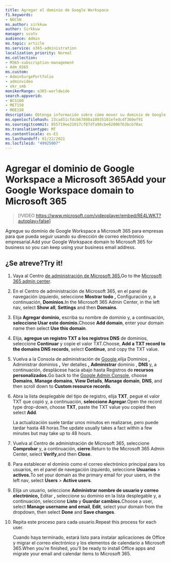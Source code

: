 ```yaml
---
title: Agregar el dominio de Google Workspace
f1.keywords:
- NOCSH
ms.author: sirkkuw
author: Sirkkuw
manager: scotv
audience: Admin
ms.topic: article
ms.service: o365-administration
localization_priority: Normal
ms.collection:
- M365-subscription-management
- Adm_O365
ms.custom:
- AdminSurgePortfolio
- adminvideo
- okr_smb
monikerRange: o365-worldwide
search.appverid:
- BCS160
- MET150
- MOE150
description: Obtenga información sobre cómo mover su dominio de Google Workspace a Microsoft 365 para empresas.
ms.openlocfilehash: 23ca451cfdcb67898a10935101efedcdf360ef91
ms.sourcegitcommit: 855719ee21017cf87dfa98cbe62806763bcb78ac
ms.translationtype: MT
ms.contentlocale: es-ES
ms.lasthandoff: 01/22/2021
ms.locfileid: "49925007"
---
```

# <a name="add-your-google-workspace-domain-to-microsoft-365"></a><span data-ttu-id="1e04b-103">Agregar el dominio de Google Workspace a Microsoft 365</span><span class="sxs-lookup"><span data-stu-id="1e04b-103">Add your Google Workspace domain to Microsoft 365</span></span>

> [!VIDEO https://www.microsoft.com/videoplayer/embed/RE4LWKT?autoplay=false]

<span data-ttu-id="1e04b-104">Agregue su dominio de Google Workspace a Microsoft 365 para empresas para que pueda seguir usando su dirección de correo electrónico empresarial.</span><span class="sxs-lookup"><span data-stu-id="1e04b-104">Add your Google Workspace domain to Microsoft 365 for business so you can keep using your business email address.</span></span>

## <a name="try-it"></a><span data-ttu-id="1e04b-105">¿Se atreve?</span><span class="sxs-lookup"><span data-stu-id="1e04b-105">Try it!</span></span>

1. <span data-ttu-id="1e04b-106">Vaya al Centro [de administración de Microsoft 365.](https://admin.microsoft.com)</span><span class="sxs-lookup"><span data-stu-id="1e04b-106">Go to the [Microsoft 365 admin center](https://admin.microsoft.com).</span></span>
1. <span data-ttu-id="1e04b-107">En el Centro de administración de Microsoft 365, en el panel de navegación izquierdo, seleccione **Mostrar todo** **,** Configuración y, a continuación, **Dominios.**</span><span class="sxs-lookup"><span data-stu-id="1e04b-107">In the Microsoft 365 Admin Center, in the left nav, select **Show all**, **Settings** and then **Domains**.</span></span>
1. <span data-ttu-id="1e04b-108">Elija **Agregar dominio,** escriba su nombre de dominio y, a continuación, **seleccione Usar este dominio.**</span><span class="sxs-lookup"><span data-stu-id="1e04b-108">Choose **Add domain**, enter your domain name then select **Use this domain**.</span></span> 
1. <span data-ttu-id="1e04b-109">Elija, **agregue un registro TXT a los registros DNS** de dominios, seleccione **Continuar** y copie el valor TXT.</span><span class="sxs-lookup"><span data-stu-id="1e04b-109">Choose, **Add a TXT record to the domains DNS records**, select **Continue**, and copy the TXT value.</span></span> 
1. <span data-ttu-id="1e04b-110">Vuelva a la Consola de administración de [Google,](https://admin.google.com)elija Dominios **,** Administrar dominios **,** Ver detalles **,** **Administrar** dominio , **DNS** y, a continuación, desplácese hacia abajo hasta Registros de **recursos personalizados.**</span><span class="sxs-lookup"><span data-stu-id="1e04b-110">Go back to the [Google Admin Console](https://admin.google.com), choose **Domains**, **Manage domains**, **View Details**, **Manage domain**, **DNS**, and  then scroll down to **Custom resource records**.</span></span> 
1. <span data-ttu-id="1e04b-111">Abra la lista desplegable del tipo de registro, elija **TXT**, pegue el valor TXT que copió y, a continuación, **seleccione Agregar**.</span><span class="sxs-lookup"><span data-stu-id="1e04b-111">Open the record type drop-down, choose **TXT**, paste the TXT value you copied then select **Add**.</span></span> 

    <span data-ttu-id="1e04b-112">La actualización suele tardar unos minutos en realizarse, pero puede tardar hasta 48 horas.</span><span class="sxs-lookup"><span data-stu-id="1e04b-112">The update usually takes a fact within a few minutes but may take up to 48 hours.</span></span> 
1. <span data-ttu-id="1e04b-113">Vuelva al Centro de administración de Microsoft 365, seleccione **Comprobar** y, a continuación, **cierre**.</span><span class="sxs-lookup"><span data-stu-id="1e04b-113">Return to the Microsoft 365 Admin Center, select **Verify**,and then **Close**.</span></span> 
1. <span data-ttu-id="1e04b-114">Para establecer el dominio como el correo electrónico principal para los usuarios, en el panel de navegación izquierdo, seleccione **Usuarios**  >  **activos.**</span><span class="sxs-lookup"><span data-stu-id="1e04b-114">To set your domain as the primary email for your users, in the left nav, select **Users** > **Active users**.</span></span> 
1. <span data-ttu-id="1e04b-115">Elija un usuario, seleccione **Administrar nombre de usuario y correo electrónico,** Editar **,** seleccione su dominio en la lista desplegable y, a continuación, seleccione **Listo** y **Guardar cambios.**</span><span class="sxs-lookup"><span data-stu-id="1e04b-115">Choose a user, select **Manage username and email**, **Edit**, select your domain from the dropdown, then select **Done** and **Save changes**.</span></span> 
1. <span data-ttu-id="1e04b-116">Repita este proceso para cada usuario.</span><span class="sxs-lookup"><span data-stu-id="1e04b-116">Repeat this process for each user.</span></span> 

    <span data-ttu-id="1e04b-117">Cuando haya terminado, estará listo para instalar aplicaciones de Office y migrar el correo electrónico y los elementos de calendario a Microsoft 365.</span><span class="sxs-lookup"><span data-stu-id="1e04b-117">When you're finished, you'll be ready to install Office apps and migrate your email and calendar items to Microsoft 365.</span></span> 